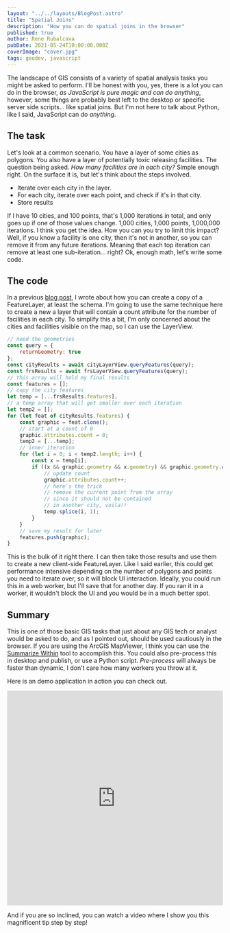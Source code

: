 ```yaml
---
layout: "../../layouts/BlogPost.astro"
title: "Spatial Joins"
description: "How you can do spatial joins in the browser"
published: true
author: Rene Rubalcava
pubDate: 2021-05-24T10:00:00.000Z
coverImage: "cover.jpg"
tags: geodev, javascript
---
```


The landscape of GIS consists of a variety of spatial analysis tasks you might be asked to perform. I'll be honest with you, yes, there is a lot you can do in the browser, _as JavaScript is pure magic and can do anything_, however, some things are probably best left to the desktop or specific server side scripts... like spatial joins. But I'm not here to talk about Python, like I said, JavaScript can do _anything_.

## The task

Let's look at a common scenario. You have a layer of some cities as polygons. You also have a layer of potentially toxic releasing facilities. The question being asked. _How many facilities are in each city?_ Simple enough right. On the surface it is, but let's think about the steps involved.

* Iterate over each city in the layer.
* For each city, iterate over each point, and check if it's in that city.
* Store results

If I have 10 cities, and 100 points, that's 1,000 iterations in total, and only goes up if one of those values change. 1,000 cities, 1,000 points, 1,000,000 iterations. I think you get the idea. How you can you try to limit this impact? Well, if you know a facility is one city, then it's not in another, so you can remove it from any future iterations. Meaning that each top iteration can remove at least one sub-iteration... right? Ok, enough math, let's write some code.

## The code

In a previous [blog post](https://odoe.net/blog/feature-table-clone), I wrote about how you can create a copy of a FeatureLayer, at least the schema. I'm going to use the same technique here to create a new a layer that will contain a count attribute for the number of facilities in each city. To simplify this a bit, I'm only concerned about the cities and facilities visible on the map, so I can use the LayerView.

```js
// need the geometries
const query = {
    returnGeometry: true
};
const cityResults = await cityLayerView.queryFeatures(query);
const frsResults = await frsLayerView.queryFeatures(query);
// this array will hold my final results
const features = [];
// copy the city features
let temp = [...frsResults.features];
// a temp array that will get smaller over each iteration
let temp2 = [];
for (let feat of cityResults.features) {
    const graphic = feat.clone();
    // start at a count of 0
    graphic.attributes.count = 0;
    temp2 = [...temp];
    // inner iteration
    for (let i = 0; i < temp2.length; i++) {
        const x = temp[i];
        if ((x && graphic.geometry && x.geometry) && graphic.geometry.contains(x.geometry)) {
            // update count
            graphic.attributes.count++;
            // here's the trick
            // remove the current point from the array
            // since it should not be contained
            // in another city, voila!!
            temp.splice(i, 1);
        }
    }
    // save my result for later
    features.push(graphic);
}
```

This is the bulk of it right there. I can then take those results and use them to create a new client-side FeatureLayer. Like I said earlier, this could get performance intensive depending on the number of polygons and points you need to iterate over, so it will block UI interaction. Ideally, you could run this in a web worker, but I'll save that for another day. If you ran it in a worker, it wouldn't block the UI and you would be in a much better spot.

## Summary

This is one of those basic GIS tasks that just about any GIS tech or analyst would be asked to do, and as I pointed out, should be used cautiously in the browser. If you are using the ArcGIS MapViewer, I think you can use the [Summarize Within](https://doc.arcgis.com/en/arcgis-online/analyze/summarize-within.htm) tool to accomplish this. You could also pre-process this in desktop and publish, or use a Python script. _Pre-process_ will always be faster than dynamic, I don't care how many workers you throw at it.

Here is an demo application in action you can check out.

<iframe height="500" style="width: 100%;" scrolling="no" title="Spatial Join" src="https://codepen.io/odoe/embed/preview/vYxYxXm?height=460&theme-id=39013&default-tab=js,result" frameborder="no" loading="lazy" allowtransparency="true" allowfullscreen="true">
  See the Pen <a href='https://codepen.io/odoe/pen/vYxYxXm'>Spatial Join</a> by Rene Rubalcava
  (<a href='https://codepen.io/odoe'>@odoe</a>) on <a href='https://codepen.io'>CodePen</a>.
</iframe>

And if you are so inclined, you can watch a video where I show you this magnificent tip step by step!

<lite-youtube videoid="FWM35IfvjVs"></lite-youtube>